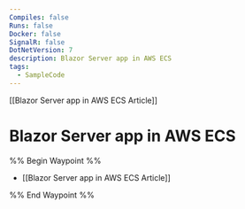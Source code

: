 ```yaml
---
Compiles: false
Runs: false
Docker: false
SignalR: false
DotNetVersion: 7
description: Blazor Server app in AWS ECS
tags:
  - SampleCode
---
```

[[Blazor Server app in AWS ECS Article]]

# Blazor Server app in AWS ECS

%% Begin Waypoint %%
- [[Blazor Server app in AWS ECS Article]]

%% End Waypoint %%
 